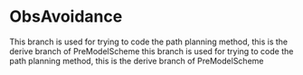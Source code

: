 # ObsAvoidance
This branch is used for trying to code the path planning method, this is the derive branch of PreModelScheme
this branch is used for trying to code the path planning method, this is the derive branch of PreModelScheme
